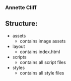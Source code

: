 ### Annette Cliff 

## Structure:
- assets
    - contains image assets
- layout 
    - contains index.html
- scripts
    - contains all script files
- styles 
    - contains all style files
